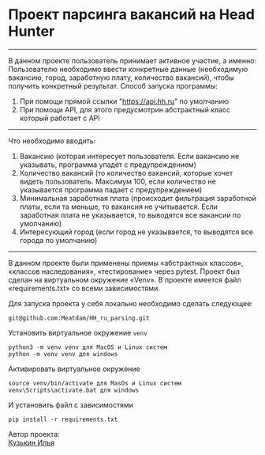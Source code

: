 # Проект парсинга вакансий на Head Hunter
_______
В данном проекте пользователь принимает активное участие, а именно:
Пользователю необходимо ввести конкретные данные (необходимую вакансию, город, заработную плату, количество вакансий), чтобы получить конкретный результат.
Способ запуска программы: 
1. При помощи прямой ссылки "https://api.hh.ru" по умолчанию
2. При помощи API, для этого предусмотрин абстрактный класс который работает с API
_______
Что необходимо вводить: 
1.	Вакансию (которая интересует пользователя. Если вакансию не указывать, программа упадет с предупреждением)
2.	Количество вакансий (то количество вакансий, которые хочет видеть пользователь. Максимум 100, если количество не указывается программа падает с предупреждением)
3.	Минимальная заработная плата (происходит фильтрация заработной платы, если та меньше, то вакансия не учитывается. Если заработная плата не указывается, то выводятся все вакансии по умолчанию)
4.	Интересующий город (если город не указывается, то выводятся все города по умолчанию)
_______

В данном проекте были применены приемы «абстрактных классов», «классов наследования», «тестирование» через pytest. 
Проект был сделан на виртуальном окружение «Venv».
В проекте имеется файл «requirements.txt» со всеми зависимостями.

Для запуска проекта у себя локально необходимо сделать следующее: 
```
git@github.com:Meatdam/HH_ru_parsing.git
```
Установить виртуальное окружение `venv`
```
python3 -m venv venv для MacOS и Linux систем
python -m venv venv для windows
```
Активировать виртуальное окружение
```
source venv/bin/activate для MasOs и Linux систем
venv\Scripts\activate.bat для windows
```
И установить файл с зависимостями
```
pip install -r requirements.txt
```

Автор проекта:<br>
[Кузькин Илья](https://github.com/Meatdam)


